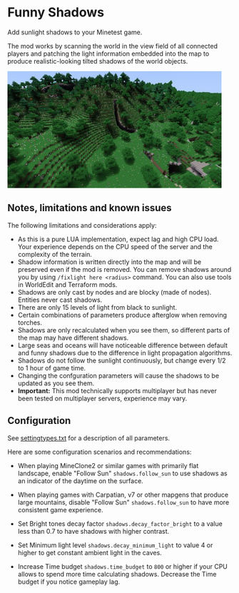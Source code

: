 # Funny Shadows
Add sunlight shadows to your Minetest game.

The mod works by scanning the world in the view field of all connected players and patching 
the light information embedded into the map to produce realistic-looking tilted shadows of 
the world objects.

![Example screenshot](screenshot.jpg)

## Notes, limitations and known issues

The following limitations and considerations apply:

* As this is a pure LUA implementation, expect lag and high CPU load. 
  Your experience depends on the CPU speed of the server and the complexity of the terrain.
* Shadow information is written directly into the map and will be preserved even if the mod is removed.
  You can remove shadows around you by using `/fixlight here <radius>` command. You can also use tools in WorldEdit and  Terraform mods.
* Shadows are only cast by nodes and are blocky (made of nodes). Entities never cast shadows.
* There are only 15 levels of light from black to sunlight.
* Certain combinations of parameters produce afterglow when removing torches.
* Shadows are only recalculated when you see them, so different parts of the map may have 
  different shadows.
* Large seas and oceans will have noticeable difference between default and funny shadows due to
  the difference in light propagation algorithms.
* Shadows do not follow the sunlight continuously, but change every 1/2 to 1 hour of game time.
* Changing the confguration parameters will cause the shadows to be updated as you see them.
* **Important:** This mod technically supports multiplayer but has never been tested on
  multiplayer servers, experience may vary.

## Configuration

See [settingtypes.txt](settingtypes.txt) for a description of all parameters.

Here are some configuration scenarios and recommendations:

* When playing MineClone2 or similar games with primarily flat landscape, enable "Follow Sun" 
  `shadows.follow_sun` to use shadows as an indicator of the daytime on the surface.

* When playing games with Carpatian, v7 or other mapgens that produce large mountains, disable 
  "Follow Sun" `shadows.follow_sun` to have more consistent game experience.

* Set Bright tones decay factor `shadows.decay_factor_bright` to a value less than 0.7 to have shadows
  with higher contrast.

* Set Minimum light level `shadows.decay_minimum_light` to value 4 or higher to get constant ambient light in the caves.

* Increase Time budget `shadows.time_budget` to `800` or higher if your CPU allows to spend more time calculating shadows.
  Decrease the Time budget if you notice gameplay lag.

